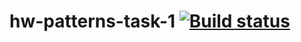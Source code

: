 # hw-patterns-task-1 [![Build status](https://ci.appveyor.com/api/projects/status/6sp9d2ujp88s12e0?svg=true)](https://ci.appveyor.com/project/Shapokula/hw-patterns-task-1)
